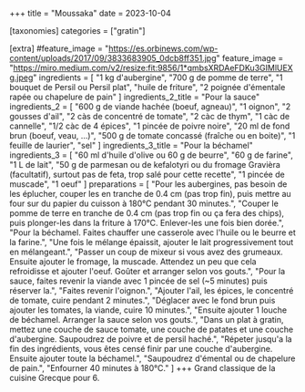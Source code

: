 +++
title = "Moussaka"
date = 2023-10-04

[taxonomies]
categories = ["gratin"]

[extra]
#feature_image = "https://es.orbinews.com/wp-content/uploads/2017/09/3833683905_0dcb8ff351.jpg"
feature_image = "https://miro.medium.com/v2/resize:fit:9856/1*qmbsXRDAeFDKu3GIMlUEXg.jpeg"
ingredients = [
  "1 kg d'aubergine",
  "700 g de pomme de terre",
  "1 bouquet de Persil ou Persil plat",
  "huile de friture",
  "2 poignée d'émentale rapée ou chapelure de pain"
]
ingredients_2_title = "Pour la sauce"
ingredients_2 = [
  "600 g de viande hachée (boeuf, agneau)",
  "1 oignon",
  "2 gousses d'ail",
  "2 càs de concentré de tomate",
  "2 càc de thym",
  "1 càc de cannelle",
  "1/2 càc de 4 épices",
  "1 pincée de poivre noire",
  "20 ml de fond brun (boeuf, veau, ...)",
  "500 g de tomate concassé (fraîche ou en boite)",
  "1 feuille de laurier",
  "sel"
]
ingredients_3_title = "Pour la béchamel"
ingredients_3 = [
  "60 ml d'huile d'olive ou 60 g de beurre",
  "60 g de farine",
  "1 L de lait",
  "50 g de parmesan ou de kefalotyri ou du fromage Gravièra (facultatif), surtout pas de feta, trop salé pour cette recette",
  "1 pincée de muscade",
  "1 oeuf"
]
preparations = [
  "Pour les aubergines, pas besoin de les éplucher, couper les en tranche de 0.4 cm (pas trop fin), puis mettre au four sur du papier du cuisson à 180°C pendant 30 minutes.",
  "Couper le pomme de terre en tranche de 0.4 cm (pas trop fin ou ça fera des chips), puis plonger-les dans la friture à 170°C. Enlever-les une fois bien dorée.",
  "Pour la béchamel. Faites chauffer une casserole avec l'huile ou le beurre et la farine.",
  "Une fois le mélange épaissit, ajouter le lait progressivement tout en mélangeant.",
  "Passer un coup de mixeur si vous avez des grumeaux. Ensuite ajouter le fromage, la muscade. Attendez un peu que cela refroidisse et ajouter l'oeuf. Goûter et arranger selon vos gouts.",
  "Pour la sauce, faites revenir la viande avec 1 pincée de sel (~5 minutes) puis réserver la.",
  "Faites revenir l'oignon.",
  "Ajouter l'ail, les épices, le concentré de tomate, cuire pendant 2 minutes.",
  "Déglacer avec le fond brun puis ajouter les tomates, la viande, cuire 10 minutes.",
  "Ensuite ajouter 1 louche de béchamel. Arranger la sauce selon vos gouts.",
  "Dans un plat à gratin, mettez une couche de sauce tomate, une couche de patates et une couche d'aubergine. Saupoudrez de poivre et de persil haché.",
  "Répeter jusqu'a la fin des ingrédients, vous êtes censé finir par une couche d'aubergine. Ensuite ajouter toute la béchamel.",
  "Saupoudrez d'émental ou de chapelure de pain.",
  "Enfourner 40 minutes à 180°C."
]
+++
Grand classique de la cuisine Grecque pour 6.
